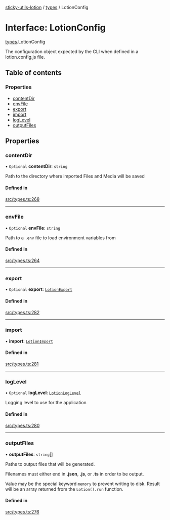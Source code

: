 [sticky-utils-lotion](../README.md) / [types](../modules/types.md) / LotionConfig

# Interface: LotionConfig

[types](../modules/types.md).LotionConfig

The configuration object expected by the CLI when defined in a lotion.config.js file.

## Table of contents

### Properties

- [contentDir](types.LotionConfig.md#contentdir)
- [envFile](types.LotionConfig.md#envfile)
- [export](types.LotionConfig.md#export)
- [import](types.LotionConfig.md#import)
- [logLevel](types.LotionConfig.md#loglevel)
- [outputFiles](types.LotionConfig.md#outputfiles)

## Properties

### contentDir

• `Optional` **contentDir**: `string`

Path to the directory where imported Files and Media will be saved

#### Defined in

[src/types.ts:268](https://github.com/sticky/sticky-utils-lotion/blob/2f291b4/src/types.ts#L268)

___

### envFile

• `Optional` **envFile**: `string`

Path to a `.env` file to load environment variables from

#### Defined in

[src/types.ts:264](https://github.com/sticky/sticky-utils-lotion/blob/2f291b4/src/types.ts#L264)

___

### export

• `Optional` **export**: [`LotionExport`](types.LotionExport.md)

#### Defined in

[src/types.ts:282](https://github.com/sticky/sticky-utils-lotion/blob/2f291b4/src/types.ts#L282)

___

### import

• **import**: [`LotionImport`](types.LotionImport.md)

#### Defined in

[src/types.ts:281](https://github.com/sticky/sticky-utils-lotion/blob/2f291b4/src/types.ts#L281)

___

### logLevel

• `Optional` **logLevel**: [`LotionLogLevel`](../enums/types.LotionLogLevel.md)

Logging level to use for the application

#### Defined in

[src/types.ts:280](https://github.com/sticky/sticky-utils-lotion/blob/2f291b4/src/types.ts#L280)

___

### outputFiles

• **outputFiles**: `string`[]

Paths to output files that will be generated.

Filenames must either end in __.json__, __.js__, or __.ts__ in order to be output.

Value may be the special keyword `memory` to prevent writing to disk. Result will be an array returned from the `Lotion().run` function.

#### Defined in

[src/types.ts:276](https://github.com/sticky/sticky-utils-lotion/blob/2f291b4/src/types.ts#L276)
